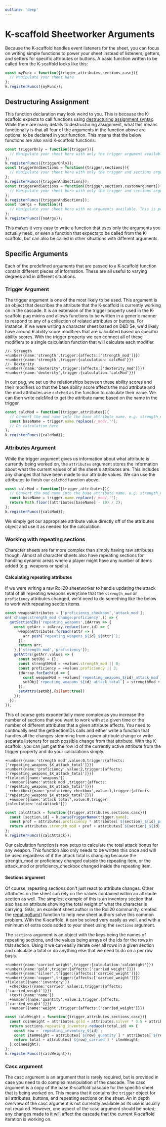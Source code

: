 ```yaml
---
outline: 'deep'
---
```

# K-scaffold Sheetworker Arguments
Because the K-scaffold handles event listeners for the sheet, you can focus on writing simple functions to power your sheet instead of listeners, getters, and setters for specific attributes or buttons. A basic function written to be called from the K-scaffold looks like this:
```js
const myFunc = function({trigger,attributes,sections,casc}){
  // Manipulate your sheet here
};
k.registerFuncs({myFunc});
```
## Destructuring Assignment
This function declaration may look weird to you. This is because the K-scaffold expects to call functions using [destructuring assignment syntax](https://developer.mozilla.org/en-US/docs/Web/JavaScript/Reference/Operators/Destructuring_assignment). While there are many details to destructuring assignment, what this means functionally is that all four of the arguments in the function above are optional to be declared in your function. This means that the below functions are also valid K-scaffold functions:
```js
const triggerOnly = function({trigger}){
  // Manipulate your sheet here with only the trigger argument available in the function
};
k.registerFuncs({triggerOnly});
const triggerAndSections = function({trigger,sections}){
  // Manipulate your sheet here with only the trigger and sections arguments available
};
k.registerFuncs({triggerAndSections});
const triggerAndSections = function({trigger,sections,customArgument}){
  // Manipulate your sheet here with only the trigger and sections arguments plus a custom argument available
};
k.registerFuncs({triggerAndSections});
const noArgs = function(){
  // Manipulate your sheet here with no arguments available. This is probably not a case you'll ever actually use.
};
k.registerFuncs({noArgs});
```
This makes it very easy to write a function that uses only the arguments you actually need, or even a function that expects to be called from the K-scaffold, but can also be called in other situations with different arguments.
## Specific Arguments
Each of the predefined arguments that are passed to a K-scaffold function contain different pieces of information. These are all useful to varying degrees and in different situations.
### Trigger Argument
The trigger argument is one of the most likely to be used. This argument is an object that describes the attribute that the K-scaffold is currently working on in the cascade. It is an extension of the trigger property used in the K-scaffold pug mixins and allows functions to be written in a generic manner to respond to any of a collection of related attributes or buttons. For instance, if we were writing a character sheet based on D&D 5e, we'd likely have around 6 ability score modifiers that are calculated based on specifici ability scores. With the trigger property we can connect all of these modifiers to a single calculation function that will calculate each modifier.
```pug
//- Strength
+number({name:'strength',trigger:{affects:['strength_mod']}})
+number({name:'strength',trigger:{calculation:'calcMod'}})
//- Dexterity
+number({name:'dexterity',trigger:{affects:['dexterity_mod']}})
+number({name:'dexterity',trigger:{calculation:'calcMod'}})
```
In our pug, we set up the relationships between these ability scores and their modifiers so that the base ability score affects the mod attribute and the mod attributes use `calcMod` as the function to calculate their value. We can then write calcMod to get the attribute name based on the name in the trigger.
```js
const calcMod = function({trigger,attributes}){
  // Convert the mod name into the base attribute name. e.g. strength_mod => strength
  const baseName = trigger.name.replace(/_mod/,'');
  // Do calculation here
};
k.registerFuncs({calcMod});
```
### Attributes Argument
While the trigger argument gives us information about what attribute is currently being worked on, the `attributes` argument stores the information about what the current values of all the sheet's attributes are. This includes any changes that have been made to our attribute values. We can use the attributes to finish our `calcMod` function above.
```js
const calcMod = function({trigger,attributes}){
  // Convert the mod name into the base attribute name. e.g. strength_mod => strength
  const baseName = trigger.name.replace(/_mod/,'');
  return Math.floor((attributes[baseName] - 10) / 2);
};
k.registerFuncs({calcMod});
```
We simply get our appropriate attribute value directly off of the attributes object and use it as needed for the calculation.
### Working with repeating sections
Character sheets are far more complex than simply having raw attributes though. Almost all character sheets also have repeating sections for handling dynamic areas where a player might have any number of items added (e.g. weapons or spells). 
#### Calculating repeating attributes
If we were writing a raw Roll20 sheetworker to handle updating the attack total of all repeating weapons everytime that the `strength_mod` or `proficiency` attributes changed, we'd need to do something like the below to work with repeating section items.
```js
const weaponAttributes = ['proficiency_checkbox','attack_mod'];
on('change:strength_mod change:proficiency',() => {
  getSectionIDs('repeating_weapons',idArray => {
    const getArr = idArray.reduce((arr,id) => {
      weaponAttributes.forEach(attr => {
        arr.push(`repeating_weapons_${id}_${attr}`);
      });
      return arr;
    },['strength_mod','proficiency']);
    getAttrs(getArr,values => {
      const setObj = {};
      const strengthMod = +values.strength_mod || 0;
      const proficiency = +values.proficiency || 2;
      idArray.forEach(id => {
        const weaponMod = +values[`repeating_weapons_${id}_attack_mod`] || 0;
        setObj[`repeating_weapons_${id}_attack_total`] = strengthMod + proficiency + weaponMod;
      });
      setAttrs(setObj,{silent:true})
    });
  });
});
```
This of course gets exponentially more complex as you increase the number of sections that you want to work with at a given time or the number of different attributes that a given attribute affects. You need to continually nest the getSectionIDs calls and either write a function that handles all the changes stemming from a given attribute change or write separate listeners for each possible change from that attribute. With the K-scaffold, you can just get the row id of the currently active attribute from the trigger property and do your calculations simply.
```pug
+number({name:'strength mod',value:0,trigger:{affects:['repeating_weapons_$X_attack_total']}})
+number({name:'proficiency',value:2,trigger:{affects:['repeating_weapons_$X_attack_total']}})
+fieldset({name:'weapons'})
  +number({name:'attack mod',trigger:{affects:['repeating_weapons_$X_attack_total']}})
  +checkbox({name:'proficiency checkbox',value:1,trigger:{affects:['repeating_weapons_$X_attack_total']}})
  +number({name:'attack total',value:0,trigger:{calculation:'calcAttack'}})
```
```js
const calcAttack = function({trigger,attributes,sections,casc}){
  const [section,id] = k.parseTriggerName(trigger.name);
  const prof = attributes.proficiency * attributes[`${section}_${id}_proficiency_checkbox`];
  return attributes.strength_mod + prof + attributes[`${section}_${id}_attack_mod`];
};
k.registerFuncs({calcAttack});
```
Our calculation function is now setup to calculate the total attack bonus for any weapon. This function also only needs to be written this once and will be used regardless of if the attack total is changing because the strength_mod or proficiency changed outside the repeating item, or the attack_mod or proficiency_checkbox changed inside the repeating item.
#### Sections argument
Of course, repeating sections don't just react to attribute changes. Other attributes on the sheet can rely on the values contained within an attribute section as well. The simplest example of this is an inventory section that also has an attribute showing the total weight of what the character is carrying. GiGs, an excellent sheet author in the Roll20 community, created the [repatingSum()](https://wiki.roll20.net/RepeatingSum) function to help new sheet authors solve this common problem. With the K-scaffold, it can be solved very easily as well, and with a minimum of extra code added to your sheet using the `sections` argument.

The `sections` argument is an object with the keys being the names of repeating sections, and the values being arrays of the ids for the rows in that section. Using it we can easily iterate over all rows in a given section and calculate a total or do anything else that we need to do on a per row basis.
```pug
+number({name:'carried weight',trigger:{calculation:'calcWeight'}})
+number({name:'gold',trigger:{affects:['carried_weight']}})
+number({name:'silver',trigger:{affects:['carried_weight']}})
+number({name:'copper',trigger:{affects:['carried_weight']}})
+fieldset({name:'inventory'})
  +checkbox({name:'carried',value:1,trigger:{affects:['carried_weight']}})
  +text({name:'name'})
  +number({name:'quantity',value:1,trigger:{affects:['carried_weight']}})
  +number({name:'weight',trigger:{affects:['carried_weight']}})
```
```js
const calcWeight = function({trigger,attributes,sections,casc}){
  const coinWeight = attributes.gold + attributes.silver * 0.5 + attributes.copper * 0.25;
  return sections.repeating_inventory.reduce((total,id) => {
    const row = `repeating_inventory_${id}`;
    const itemWeight = attributes[`${row}_quantity`] * attributes[`${row}_weight`];
    return total + attributes[`${row}_carried`] * itemWeight;
  },coinWeight);
};
k.registerFuncs({calcWeight});
```
### Casc argument
The casc argument is an argument that is rarely required, but is provided in case you need to do complex manipulation of the cascade. The casc argument is a copy of the base K-scaffold cascade for the specific sheet that is being worked on. This means that it contains the `trigger` object for all attributes, buttons, and repeating sections on the sheet. An in depth overview of the casc argument is not currently available as its use is usually not required. However, one aspect of the casc argument should be noted; any changes made to it will affect the cascade that the current K-scaffold iteration is working on.